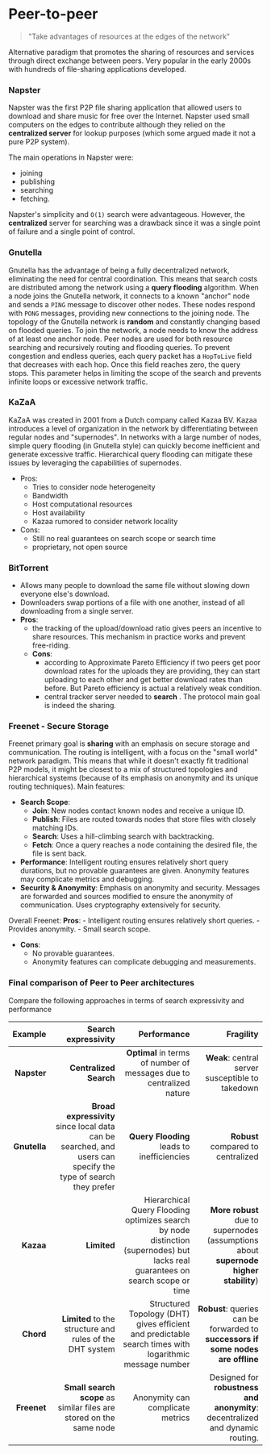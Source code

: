# Peer-to-peer


> "Take advantages of resources at the edges of the network"

Alternative paradigm that promotes the sharing of resources and services through direct exchange between peers. Very popular in the early 2000s with hundreds of file-sharing applications developed.

### Napster 

Napster was the first P2P file sharing application that allowed users to download and share music for free over the Internet. Napster used small computers on the edges to contribute although they relied on the **centralized server** for lookup purposes (which some argued made it not a pure P2P system).

The main operations in Napster were:
- joining
- publishing
- searching
- fetching.

Napster's simplicity and `O(1)` search were advantageous. However, the **centralized** server for searching was a drawback since it was a single point of failure and a single point of control.

### Gnutella

Gnutella has the advantage of being a fully decentralized network, eliminating the need for central coordination. This means that search costs are distributed among the network using a **query flooding** algorithm. 
When a node joins the Gnutella network, it connects to a known "anchor" node and sends a `PING` message to discover other nodes. These nodes respond with `PONG` messages, providing new connections to the joining node. 
The topology of the Gnutella network is **random** and constantly changing based on flooded queries. To join the network, a node needs to know the address of at least one anchor node.
Peer nodes are used for both resource searching and recursively routing and flooding queries.
To prevent congestion and endless queries, each query packet has a `HopToLive` field that decreases with each hop. Once this field reaches zero, the query stops. This parameter helps in limiting the scope of the search and prevents infinite loops or excessive network traffic.

### KaZaA

KaZaA was created in 2001 from a Dutch company called Kazaa BV. Kazaa introduces a level of organization in the network by differentiating between regular nodes and "supernodes".
In networks with a large number of nodes, simple query flooding (in Gnutella style) can quickly become inefficient and generate excessive traffic. Hierarchical query flooding can mitigate these issues by leveraging the capabilities of supernodes.

- Pros:
	- Tries to consider node heterogeneity
	- Bandwidth
	- Host computational resources
	- Host availability
	- Kazaa rumored to consider network locality
- Cons:
	- Still no real guarantees on search scope or search time
	- proprietary, not open source

### BitTorrent

- Allows many people to download the same file without slowing down everyone else's download.
- Downloaders swap portions of a file with one another, instead of all downloading from a single server.
- **Pros**: 
	- the tracking of the upload/download ratio gives peers an incentive to share resources. This mechanism in practice works and prevent free-riding.
	- **Cons**: 
		- according to Approximate Pareto Efficiency if two peers get poor download rates for the uploads they are providing, they can start uploading to each other and get better download rates than before. But Pareto efficiency is actual a relatively weak condition.
		- central tracker server needed to **search** . The protocol main goal is indeed the sharing. 

### Freenet - Secure Storage 

Freenet primary goal is **sharing** with an emphasis on secure storage and communication.
The routing is intelligent, with a focus on the "small world" network paradigm. This means that while it doesn't exactly fit traditional P2P models, it might be closest to a mix of structured topologies and hierarchical systems (because of its emphasis on anonymity and its unique routing techniques).
Main features: 

- **Search Scope**: 
	- **Join**: New nodes contact known nodes and receive a unique ID.
	- **Publish**: Files are routed towards nodes that store files with closely matching IDs.
	- **Search**: Uses a hill-climbing search with backtracking.
	- **Fetch**: Once a query reaches a node containing the desired file, the file is sent back.
- **Performance**: Intelligent routing ensures relatively short query durations, but no provable guarantees are given. Anonymity features may complicate metrics and debugging.
- **Security & Anonymity**: Emphasis on anonymity and security. Messages are forwarded and sources modified to ensure the anonymity of communication. Uses cryptography extensively for security.

Overall Freenet: 
	**Pros**:
	- Intelligent routing ensures relatively short queries.
	- Provides anonymity.
	- Small search scope.
- **Cons**:
	- No provable guarantees.
	- Anonymity features can complicate debugging and measurements.

### Final comparison of Peer to Peer architectures

Compare the following approaches in terms of search expressivity and performance

|Example| Search expressivity| Performance | Fragility |
|---:|---:|---:|---:|
|**Napster** | **Centralized Search**| **Optimal** in terms of number of messages due to centralized nature | **Weak**: central server susceptible to takedown| 
|**Gnutella** | **Broad expressivity** since local data can be searched, and users can specify the type of search they prefer | **Query Flooding** leads to inefficiencies | **Robust** compared to centralized | 
|**Kazaa**| **Limited** | Hierarchical Query Flooding optimizes search by node distinction (supernodes) but lacks real guarantees on search scope or time| **More robust** due to supernodes (assumptions about **supernode higher stability**) | 
|**Chord** | **Limited** to the structure and rules of the DHT system |  Structured Topology (DHT) gives efficient and predictable search times with logarithmic message number| **Robust**: queries can be forwarded to **successors if some nodes are offline** |
|**Freenet** | **Small search scope** as similar files are stored on the same node | Anonymity can complicate metrics| Designed for **robustness and anonymity**: decentralized and dynamic routing.| 
